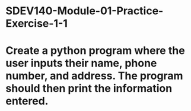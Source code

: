 # SDEV140-Module-01-Practice-Exercise-1-1
# Create a python program where the user inputs their name, phone number, and address. The program should then print the information entered.
